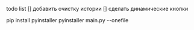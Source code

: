 todo list
[] добавить очистку истории
[] сделать динамические кнопки

pip install pyinstaller
pyinstaller main.py --onefile